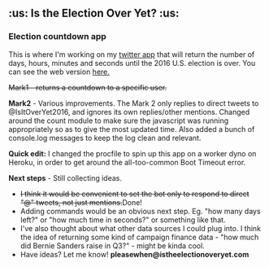 <h2>:us: Is the Election Over Yet? :us:</h2>

<h3>Election countdown app</h3>

This is where I'm working on my [twitter app](http://www.twitter.com/isitoveryet2016) that will return the number of days, hours, minutes and seconds until the 2016 U.S. election is over. You can see the web version [here.](http://www.istheelectionoveryet.com)

<s>Mark1 - returns a countdown to a specific user.</s>

<b>Mark2</b> - Various improvements. The Mark 2 only replies to direct tweets to @IsItOverYet2016, and ignores its own replies/other mentions. Changed around the count module to make sure the javascript was running appropriately so as to give the most updated time. Also added a bunch of console.log messages to keep the log clean and relevant.

<b>Quick edit:</b> I changed the procfile to spin up this app on a worker dyno on Heroku, in order to get around the all-too-common Boot Timeout error.

<b>Next steps</b> - Still collecting ideas. 
<ul>	
<li><s>I think it would be convenient to set the bot only to respond to direct "@" tweets, not just mentions.</s>Done!</li>
<li>Adding commands would be an obvious next step. Eg. "how many days left?" or "how much time in seconds?" or something like that.</li>
<li>I've also thought about what other data sources I could plug into. I think the idea of returning some kind of campaign finance data - "how much did Bernie Sanders raise in Q3?" - might be kinda cool.</li>
<li>Have ideas? Let me know! <b>pleasewhen@istheelectionoveryet.com</b></li>
</ul>
